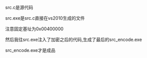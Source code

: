 src.c是源代码

src.exe是src.c直接在vs2010生成的文件

注意固定基址为0x00400000

然后我往src.exe注入了加密之后的代码,生成了最后的src_encode.exe

src_encode.exe才是成品

